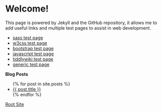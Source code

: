 # Welcome!

This page is powered by Jekyll and the GitHub repository, it allows me to add useful links and multiple test pages to assist in web development.
* [sass test page](http://github.hogwash.ga/index/html/sass)
* [w3css test page](http://github.hogwash.ga/index/html/w3css)
* [bootstrap test page](http://github.hogwash.ga/index/html/bootstrap)
* [javascript test page](http://github.hogwash.ga/index/html/javascript)
* [tiddlywiki test page](http://github.hogwash.ga/index/html/tiddlywiki)
* [generic test page](http://github.hogwash.ga/index/html/test)


**Blog Posts**
<ul>
  {% for post in site.posts %}
    <li>
      <a href="{{ post.url }}">{{ post.title }}</a>
    </li>
  {% endfor %}
</ul>

[Root Site](http://hogwash.ga/)
